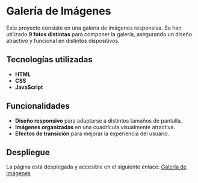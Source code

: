 # Galería de Imágenes

Este proyecto consiste en una galería de imágenes responsiva. Se han utilizado **9 fotos distintas** para componer la galería, asegurando un diseño atractivo y funcional en distintos dispositivos.

## Tecnologías utilizadas
- **HTML**
- **CSS**
- **JavaScript**

## Funcionalidades
- **Diseño responsivo** para adaptarse a distintos tamaños de pantalla.
- **Imágenes organizadas** en una cuadrícula visualmente atractiva.
- **Efectos de transición** para mejorar la experiencia del usuario.

## Despliegue
La página está desplegada y accesible en el siguiente enlace: [Galería de Imágenes](https://danielsanrui.github.io/Galeria/)


